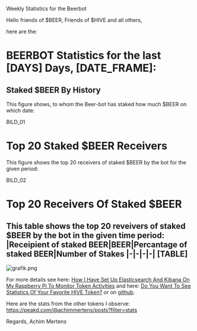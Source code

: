 Weekly Statistics for the Beerbot

Hello friends of $BEER, Friends of $HIVE and all others,

here are the:

# BEERBOT Statistics for the last [DAYS] Days, [DATE_FRAME]:

## Staked $BEER By History
This figure shows, to whom the Beer-bot has staked how much $BEER on which date:

BILD_01



# Top 20 Staked $BEER Receivers
This figure shows the top 20 receivers of staked $BEER by the bot for the given period:

BILD_02


# Top 20 Receivers Of Staked $BEER
This table shows the top 20 reveivers of staked $BEER by the bot in the given time period:
|Receipient of staked BEER|BEER|Percantage of staked BEER|Number of Stakes
|-|-|-|-|
[TABLE]
----
![grafik.png](https://files.peakd.com/file/peakd-hive/achimmertens/23tGVUi3EqEyDfzs8Kwf3XNTZcEwUn9rAJimfehQSb9nikfDda7iAwFc4v6YfBdXFFgT3.png)

For more details see here: [How I Have Set Up Elasticsearch And Kibana On My Raspberry Pi To Monitor Token Activities](https://peakd.com/hive-122315/@achimmertens/how-i-have-set-up-elasticsearch-and-kibana-on-my-raspberry-pi-to-monitor-beer-activities) and here: [Do You Want To See Statistics Of Your Favorite HIVE Token?](https://peakd.com/hive-167922/@achimmertens/do-you-want-to-see-statistics-of-your-favorite-hive-beer) or on [github](https://github.com/achimmertens/HiveTokenELK/tree/master).

Here are the stats from the other tokens I observe: https://peakd.com/@achimmertens/posts?filter=stats

Regards, Achim Mertens
